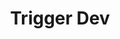 ---
created: '2025-09-16T15:05:15.655620'
modified: '2025-09-17T16:12:32.931013'
ship_factor: 5
subtype: trigger-dev
tags: []
title: Trigger Dev
type: general
version: 1
---